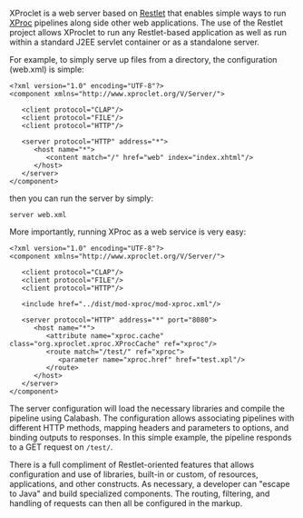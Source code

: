 XProclet is a web server based on [Restlet](http://www.restlet.org/) that enables simple ways to run [XProc](http://www.w3.org/TR/XProc) pipelines along side other web applications.  The use of the Restlet project allows XProclet to run any Restlet-based application as well as run within a standard J2EE servlet container or as a standalone server.

For example, to simply serve up files from a directory, the configuration (web.xml) is simple:

    <?xml version="1.0" encoding="UTF-8"?>
    <component xmlns="http://www.xproclet.org/V/Server/">
    
       <client protocol="CLAP"/>
       <client protocol="FILE"/>
       <client protocol="HTTP"/>
    
       <server protocol="HTTP" address="*">
          <host name="*">
             <content match="/" href="web" index="index.xhtml"/>
          </host>
       </server>
    </component>
    
then you can run the server by simply:

    server web.xml

More importantly, running XProc as a web service is very easy:

    <?xml version="1.0" encoding="UTF-8"?>
    <component xmlns="http://www.xproclet.org/V/Server/">
    
       <client protocol="CLAP"/>
       <client protocol="FILE"/>
       <client protocol="HTTP"/>
    
       <include href="../dist/mod-xproc/mod-xproc.xml"/>
       
       <server protocol="HTTP" address="*" port="8080">
          <host name="*">
             <attribute name="xproc.cache" class="org.xproclet.xproc.XProcCache" ref="xproc"/>
             <route match="/test/" ref="xproc">
                <parameter name="xproc.href" href="test.xpl"/>
             </route>
          </host>
       </server>
    </component>
    
The server configuration will load the necessary libraries and compile the pipeline using Calabash.  The configuration allows associating pipelines with different HTTP methods, mapping headers and parameters to options, and binding outputs to responses.  In this simple example, the pipeline responds to a GET request on `/test/`.

There is a full compliment of Restlet-oriented features that allows configuration and use of libraries, built-in or custom, of resources, applications, and other constructs.  As necessary, a developer can "escape to Java" and build specialized components.  The routing, filtering, and handling of requests can then all be configured in the markup.
